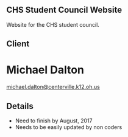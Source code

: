 ## CHS Student Council Website

Website for the CHS student council.

## Client

# Michael Dalton
 michael.dalton@centerville.k12.oh.us

## Details

- Need to finish by August, 2017
- Needs to be easily updated by non coders


